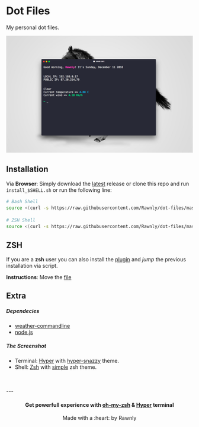 # Dot Files
My personal dot files.

![alt](screenshot.png)

## Installation
<!--

Via **Node.js**:
```bash
	npm install OSX-SETUP
```

-->
Via **Browser**:
Simply download the [latest][lat] release or clone this repo and run `install_$SHELL.sh` or run the following line:

```bash
# Bash Shell
source <(curl -s https://raw.githubusercontent.com/Rawnly/dot-files/master/install_bash.sh)

# ZSH Shell
source <(curl -s https://raw.githubusercontent.com/Rawnly/dot-files/master/install_bash.sh)
```
## ZSH
If you are a **zsh** user you can also install the [plugin][plugin] and *jump* the previous installation via script.

**Instructions**:
Move the [file][plugin] 



Extra
---
##### Dependecies
* [weather-commandline](http://github.com/rawnly/weather-commandline)
* [node.js](http://nodejs.org)

##### The Screenshot
- Terminal: [Hyper]() with [hyper-snazzy]() theme.
- Shell: [Zsh]() with [simple]() zsh theme.



<br>
<br>
---
<h4 align="center">
Get powerfull experience with <a href="https://github.com/robbyrussell/oh-my-zsh">oh-my-zsh</a> & <a href="http://hyper.is">Hyper</a> terminal
</h4>

<p align="center"> Made with a :heart: by Rawnly </p>

[installation]: https://github.com/Rawnly/dot-files/blob/master/install.sh
[lat]: https://github.com/Rawnly/dot-files/releases/
[me]: https://www.github.com/Rawnly/
[plugin]: http://github.com/Rawnly/dot-files/plugin/dotfiles.plugin.zsh